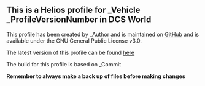 ## This is a Helios profile for _Vehicle _ProfileVersionNumber in DCS World

This profile has been created by _Author and is maintained on [GitHub](_ProjectURL) and is available under the GNU General Public License v3.0.

The latest version of this profile can be found [here](_Repository)

The build for this profile is based on _Commit

**Remember to always make a back up of files before making changes**
